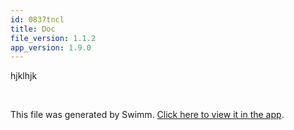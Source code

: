 ```yaml
---
id: 0837tncl
title: Doc
file_version: 1.1.2
app_version: 1.9.0
---
```


hjklhjk

<br/>

This file was generated by Swimm. [Click here to view it in the app](http://localhost:5001/repos/ls4DA2fLasmQuEbT4ipw/docs/0837tncl).
